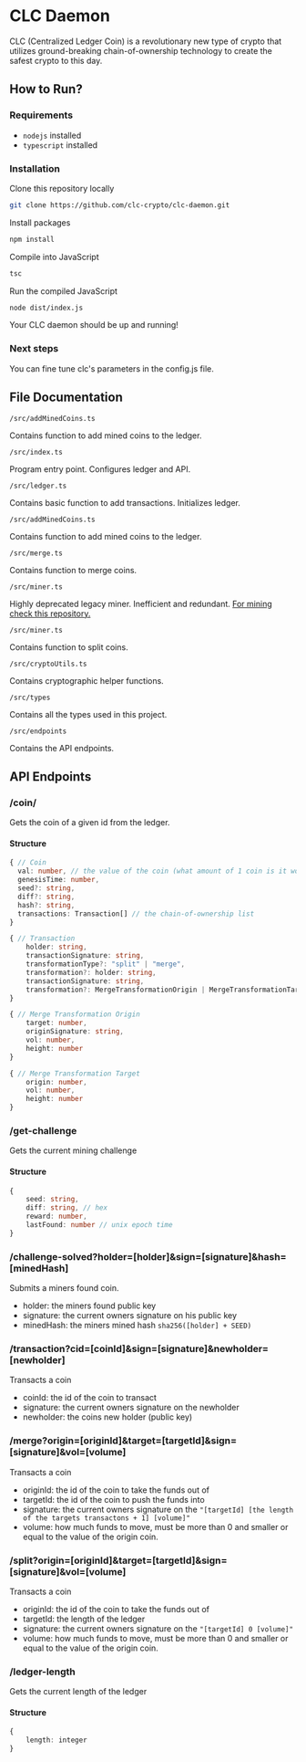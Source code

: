 # CLC Daemon
CLC (Centralized Ledger Coin) is a revolutionary new type of crypto that utilizes ground-breaking chain-of-ownership technology to create the safest crypto to this day.

## How to Run?
### Requirements
* ```nodejs``` installed
* ```typescript``` installed
### Installation
Clone this repository locally
```bash
git clone https://github.com/clc-crypto/clc-daemon.git
```
Install packages
```bash
npm install
```
Compile into JavaScript
```bash
tsc
```
Run the compiled JavaScript
```bash
node dist/index.js
```
Your CLC daemon should be up and running!

### Next steps
You can fine tune clc's parameters in the config.js file.

## File Documentation
```/src/addMinedCoins.ts```

Contains function to add mined coins to the ledger.

```/src/index.ts```

Program entry point. Configures ledger and API.

```/src/ledger.ts```

Contains basic function to add transactions. Initializes ledger.

```/src/addMinedCoins.ts```

Contains function to add mined coins to the ledger.

```/src/merge.ts```

Contains function to merge coins.

```/src/miner.ts```

Highly deprecated legacy miner. Inefficient and redundant. [For mining check this repository.](https://github.com/clc-crypto/clc-miner)

```/src/miner.ts```

Contains function to split coins.

```/src/cryptoUtils.ts```

Contains cryptographic helper functions.

```/src/types```

Contains all the types used in this project.

```/src/endpoints```

Contains the API endpoints.

## API Endpoints

### /coin/<id>

Gets the coin of a given id from the ledger.
#### Structure
```typescript
{ // Coin
  val: number, // the value of the coin (what amount of 1 coin is it worth)
  genesisTime: number,
  seed?: string,
  diff?: string,
  hash?: string,
  transactions: Transaction[] // the chain-of-ownership list
}

{ // Transaction
    holder: string,
    transactionSignature: string,
    transformationType?: "split" | "merge",
    transformation?: holder: string,
    transactionSignature: string,
    transformation?: MergeTransformationOrigin | MergeTransformationTarget | MergeTransformationTarget
}

{ // Merge Transformation Origin
    target: number, 
    originSignature: string,
    vol: number,
    height: number
}

{ // Merge Transformation Target
    origin: number,
    vol: number,
    height: number
}
```

### /get-challenge

Gets the current mining challenge

#### Structure
```typescript
{
    seed: string,
    diff: string, // hex
    reward: number,
    lastFound: number // unix epoch time
}
```

### /challenge-solved?holder=[holder]&sign=[signature]&hash=[minedHash]

Submits a miners found coin.
* holder: the miners found public key
* signature: the current owners signature on his public key
* minedHash: the miners mined hash ```sha256([holder] + SEED)```

### /transaction?cid=[coinId]&sign=[signature]&newholder=[newholder]

Transacts a coin
* coinId: the id of the coin to transact
* signature: the current owners signature on the newholder
* newholder: the coins new holder (public key)

### /merge?origin=[originId]&target=[targetId]&sign=[signature]&vol=[volume]

Transacts a coin
* originId: the id of the coin to take the funds out of
* targetId: the id of the coin to push the funds into
* signature: the current owners signature on the ```"[targetId] [the length of the targets transactons + 1] [volume]"```
* volume: how much funds to move, must be more than 0 and smaller or equal to the value of the origin coin.

### /split?origin=[originId]&target=[targetId]&sign=[signature]&vol=[volume]

Transacts a coin
* originId: the id of the coin to take the funds out of
* targetId: the length of the ledger
* signature: the current owners signature on the ```"[targetId] 0 [volume]"```
* volume: how much funds to move, must be more than 0 and smaller or equal to the value of the origin coin.

### /ledger-length

Gets the current length of the ledger

#### Structure
```typescript
{
    length: integer
}
```

